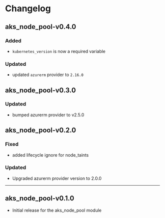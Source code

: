 # Changelog

## aks_node_pool-v0.4.0
### Added
- `kubernetes_version` is now a required variable

### Updated
- updated `azurerm` provider to `2.16.0`

## aks_node_pool-v0.3.0
### Updated
- bumped azurerm provider to v2.5.0

## aks_node_pool-v0.2.0

### Fixed

- added lifecycle ignore for node_taints

### Updated

- Upgraded azurerm provider version to 2.0.0

___

## aks_node_pool-v0.1.0

- Initial release for the aks_node_pool module
